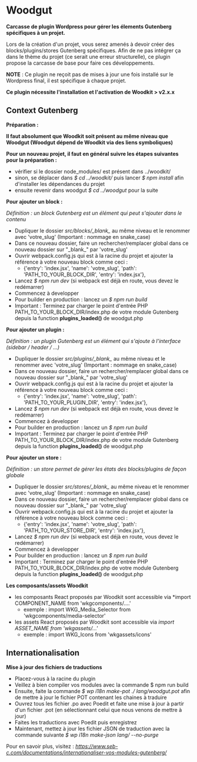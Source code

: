 # Woodgut

**Carcasse de plugin Wordpress pour gérer les élements Gutenberg spécifiques à un projet.**

Lors de la création d'un projet, vous serez amenés à devoir créer des blocks/plugins/stores Gutenberg spécifiques. Afin de ne pas intégrer ça dans le thème du projet (ce serait une erreur structurelle), ce plugin propose la carcasse de base pour faire ces développements.

**NOTE** : Ce plugin ne reçoit pas de mises à jour une fois installé sur le Wordpress final, il est spécifique à chaque projet.

**Ce plugin nécessite l'installation et l'activation de Woodkit > v2.x.x**

## Context Gutenberg

**Préparation :**

**Il faut absolument que Woodkit soit présent au même niveau que Woodgut (Woodgut dépend de Woodkit via des liens symboliques)**

**Pour un nouveau projet, il faut en général suivre les étapes suivantes pour la préparation :**

* vérifier si le dossier node_modules/ est présent dans ../woodkit/
* sinon, se déplacer dans *$ cd ../woodkit/* puis lancer *$ npm install* afin d'installer les dépendances du projet
* ensuite revenir dans woodgut *$ cd ../woodgut* pour la suite

**Pour ajouter un block :**

*Définition : un block Gutenberg est un élément qui peut s'ajouter dans le contenu*

* Dupliquer le dossier *src/blocks/\_blank\_* au même niveau et le renommer avec 'votre_slug' (Important : nommage en snake_case)
* Dans ce nouveau dossier, faire un rechercher/remplacer global dans ce nouveau dossier sur "\_blank\_" par 'votre_slug'
* Ouvrir webpack.config.js qui est à la racine du projet et ajouter la référence à votre nouveau block comme ceci :
  * {'entry': 'index.jsx', 'name': 'votre_slug', 'path': 'PATH_TO_YOUR_BLOCK_DIR', 'entry': 'index.jsx'},
* Lancez *$ npm run dev* (si webpack est déjà en route, vous devez le redémarrer)
* Commencez à developper
* Pour builder en production : lancez un *$ npm run build*
* Important : Terminez par charger le point d'entrée PHP PATH_TO_YOUR_BLOCK_DIR/index.php de votre module Gutenberg depuis la function **plugins_loaded()** de woodgut.php

**Pour ajouter un plugin :**

*Définition : un plugin Gutenberg est un élément qui s'ajoute à l'interface (sidebar / header / ...)*

* Dupliquer le dossier *src/plugins/\_blank\_* au même niveau et le renommer avec 'votre_slug' (Important : nommage en snake_case)
* Dans ce nouveau dossier, faire un rechercher/remplacer global dans ce nouveau dossier sur "\_blank\_" par 'votre_slug'
* Ouvrir webpack.config.js qui est à la racine du projet et ajouter la référence à votre nouveau block comme ceci :
  * {'entry': 'index.jsx', 'name': 'votre_slug', 'path': 'PATH_TO_YOUR_PLUGIN_DIR', 'entry': 'index.jsx'},
* Lancez *$ npm run dev* (si webpack est déjà en route, vous devez le redémarrer)
* Commencez à developper
* Pour builder en production : lancez un *$ npm run build*
* Important : Terminez par charger le point d'entrée PHP PATH_TO_YOUR_BLOCK_DIR/index.php de votre module Gutenberg depuis la function **plugins_loaded()** de woodgut.php

**Pour ajouter un store :**

*Définition : un store permet de gérer les états des blocks/plugins de façon globale*

* Dupliquer le dossier *src/stores/\_blank\_* au même niveau et le renommer avec 'votre_slug' (Important : nommage en snake_case)
* Dans ce nouveau dossier, faire un rechercher/remplacer global dans ce nouveau dossier sur "\_blank\_" par 'votre_slug'
* Ouvrir webpack.config.js qui est à la racine du projet et ajouter la référence à votre nouveau block comme ceci :
  * {'entry': 'index.jsx', 'name': 'votre_slug', 'path': 'PATH_TO_YOUR_STORE_DIR', 'entry': 'index.jsx'},
* Lancez *$ npm run dev* (si webpack est déjà en route, vous devez le redémarrer)
* Commencez à developper
* Pour builder en production : lancez un *$ npm run build*
* Important : Terminez par charger le point d'entrée PHP PATH_TO_YOUR_BLOCK_DIR/index.php de votre module Gutenberg depuis la function **plugins_loaded()** de woodgut.php

**Les composants/assets Woodkit**

* les composants React proposés par Woodkit sont accessible via *import COMPONENT_NAME from 'wkgcomponents/....'
  * exemple : import WKG_Media_Selector from 'wkgcomponents/media-selector'
* les assets React proposés par Woodkit sont accessible via *import ASSET_NAME  from 'wkgassets/...'*
  * exemple : import WKG_Icons from 'wkgassets/icons'

## Internationalisation

**Mise à jour des fichiers de traductions**

* Placez-vous à la racine du plugin
* Veillez à bien compiler vos modules avec la commande $ npm run build
* Ensuite, faite la commande *$ wp i18n make-pot ./ lang/woodgut.pot* afin de mettre à jour le fichier POT contenant les chaines à traduire
* Ouvrez tous les fichier .po avec Poedit et faite une mise à jour à partir d'un fichier .pot (en sélectionnant celui que nous venons de mettre à jour)
* Faites les traductions avec Poedit puis enregistrez
* Maintenant, mettez à jour les fichier JSON de traduction avec la commande suivante *$ wp i18n make-json lang/ --no-purge*

Pour en savoir plus, visitez : *https://www.seb-c.com/documentations/internationaliser-vos-modules-gutenberg/*
